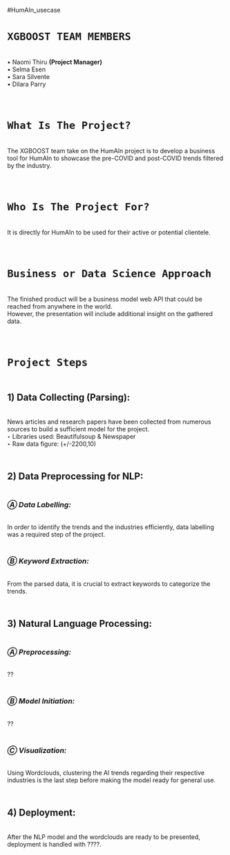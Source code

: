  #HumAIn_usecase

# **`XGBOOST TEAM MEMBERS`**
<br>• Naomi Thiru **(Project Manager)**
<br>• Selma Esen
<br>• Sara Silvente
<br>• Dilara Parry

# <br>``What Is The Project?``
<br>The XGBOOST team take on the HumAIn project is to develop a business tool for HumAIn to showcase the pre-COVID and post-COVID trends filtered by the industry.

# <br>``Who Is The Project For?``
<br>It is directly for HumAIn to be used for their active or potential clientele.

# <br>``Business or Data Science Approach``
<br>The finished product will be a business model web API that could be reached from anywhere in the world.
<br>However, the presentation will include additional insight on the gathered data.

# <br> ``Project Steps``
## <br>**1) Data Collecting (Parsing):**
<br>News articles and research papers have been collected from numerous sources to build a sufficient model for the project.
<br>‣ Libraries used: Beautifulsoup & Newspaper
<br>‣ Raw data figure: (+/-2200,10)

## <br>**2) Data Preprocessing for NLP:**
### <br>*Ⓐ Data Labelling:*
<br>In order to identify the trends and the industries efficiently, data labelling was a required step of the project. 

### <br>*Ⓑ Keyword Extraction:*
<br>From the parsed data, it is crucial to extract keywords to categorize the trends.

## <br>**3) Natural Language Processing:**
### <br>*Ⓐ Preprocessing:*
<br>??

### <br>*Ⓑ Model Initiation:*
<br>??

### <br>*Ⓒ Visualization:*
<br>Using Wordclouds, clustering the AI trends regarding their respective industries is the last step before making the model ready for general use.

## <br>**4) Deployment:**
<br>After the NLP model and the wordclouds are ready to be presented, deployment is handled with ????.  </div>

